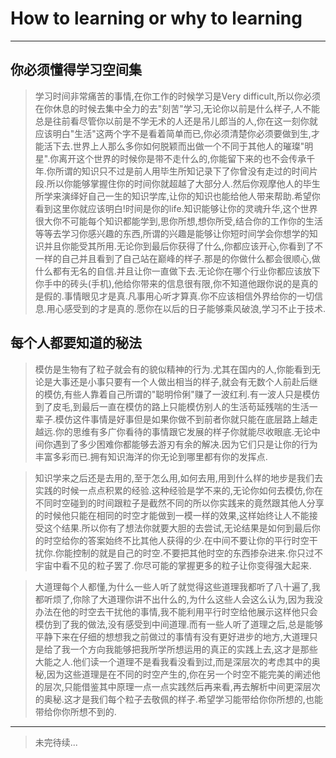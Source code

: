 # How to learning or why to learning

----
## 你必须懂得学习空间集

>学习时间非常痛苦的事情,在你工作的时候学习是Very difficult,所以你必须在你休息的时候去集中全力的去"刻苦"学习,无论你以前是什么样子,人不能总是往前看尽管你以前是不学无术的人还是吊儿郎当的人,你在这一刻你就应该明白"生活"这两个字不是看着简单而已,你必须清楚你必须要做到生,才能活下去.世界上人那么多你如何脱颖而出做一个不同于其他人的璀璨"明星".你离开这个世界的时候你是带不走什么的,你能留下来的也不会传承千年.你所谓的知识只不过是前人用毕生所知记录下了你曾没有走过的时间片段.所以你能够掌握住你的时间你就超越了大部分人.然后你观摩他人的毕生所学来演绎好自己一生的知识学库,让你的知识也能给他人带来帮助.希望你看到这里你就应该明白!时间是你的life.知识能够让你的灵魂升华,这个世界很大你不可能每个知识都能学到,思你所想,想你所受,结合你的工作你的生活等等去学习你感兴趣的东西,所谓的兴趣是能够让你短时间学会你想学的知识并且你能受其所用.无论你到最后你获得了什么,你都应该开心,你看到了不一样的自己并且看到了自己站在巅峰的样子.那是的你做什么都会很顺心,做什么都有无名的自信.并且让你一直做下去.无论你在哪个行业你都应该放下你手中的砖头(手机),他给你带来的信息很有限,你不知道他跟你说的是真的是假的.事情眼见才是真.凡事用心听才算真.你不应该相信外界给你的一切信息.用心感受到的才是真的.愿你在以后的日子能够乘风破浪,学习不止于技术.

## 每个人都要知道的秘法

>模仿是生物有了粒子就会有的貌似精神的行为.尤其在国内的人,你能看到无论是大事还是小事只要有一个人做出相当的样子,就会有无数个人前赴后继的模仿,有些人靠着自己所谓的"聪明伶俐"赚了一波红利.有一波人只是模仿到了皮毛,到最后一直在模仿的路上只能模仿别人的生活苟延残喘的生活一辈子.模仿这件事情是好事但是如果你做不到前者你就只能在底层路上越走越远.你的思维有多广你看待的事情跟它发展的样子你就能尽收眼底.无论中间你遇到了多少困难你都能够去游刃有余的解决.因为它们只是让你的行为丰富多彩而已.拥有知识海洋的你无论到哪里都有你的发挥点.

>知识学来之后还是去用的,至于怎么用,如何去用,用到什么样的地步是我们去实践的时候一点点积累的经验.这种经验是学不来的,无论你如何去模仿,你在不同时空碰到的时间跟粒子是截然不同的所以你实践来的竟然跟其他人分享的时候他只能在相同的时空才能做到一模一样的效果,这样始终让人不能接受这个结果.所以你有了想法你就要大胆的去尝试,无论结果是如何到最后你的时空给你的答案始终不比其他人获得的少.在中间不要让你的平行时空干扰你.你能控制的就是自己的时空.不要把其他时空的东西掺杂进来.你只过不宇宙中看不见的粒子罢了.你尽可能的掌握更多的粒子让你变得强大起来.

>大道理每个人都懂,为什么一些人听了就觉得这些道理我都听了八十遍了,我都听烦了,你除了大道理你讲不出什么的,为什么这些人会这么认为,因为我没办法在他的时空去干扰他的事情,我不能利用平行时空给他展示这样他只会模仿到了我的做法,没有感受到中间道理.而有一些人听了道理之后,总是能够平静下来在仔细的想想我之前做过的事情有没有更好进步的地方,大道理只是给了我一个方向我能够把我所学所想运用的真正的实践上去,这才是那些大能之人.他们读一个道理不是看我看没看到过,而是深层次的考虑其中的奥秘,因为这些道理是在不同的时空产生的,你在另一个时空不能完美的阐述他的层次,只能借鉴其中原理一点一点实践然后再来看,再去解析中间更深层次的奥秘.这才是我们每个粒子去敬佩的样子.希望学习能带给你你所想的,也能带给你你所想不到的.


---------- 
>未完待续...